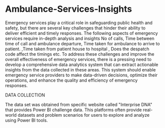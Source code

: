 # Ambulance-Services-Insights


Emergency services play a critical role in safeguarding public health and safety, but there are several key challenges that hinder their ability to deliver efficient and timely responses. The following aspects of emergency services require in-depth analysis and insights
No of calls, Time between time of call and ambulance departure, Time taken for ambulance to arrive to patient. ,Time taken from patient house to hospital , Does the despatch code affect the timings etc.
To address these challenges and improve the overall effectiveness of emergency services, there is a pressing need to develop a comprehensive data analytics system that can extract actionable insights from the data collected in these areas. This system should enable emergency service providers to make data-driven decisions, optimize their operations, and enhance the quality and efficiency of emergency responses.

DATA COLLECTION


The data set was obtained from specific website called "Interprise DNA" that provides Power BI challenge data. This platforms often provide real-world datasets and problem scenarios for users to explore and analyze  using Power BI tools.
